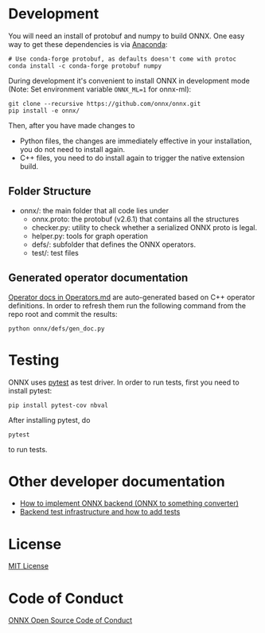 # Development

You will need an install of protobuf and numpy to build ONNX.  One easy
way to get these dependencies is via
[Anaconda](https://www.anaconda.com/download/):

```
# Use conda-forge protobuf, as defaults doesn't come with protoc
conda install -c conda-forge protobuf numpy
```

During development it's convenient to install ONNX in development mode (Note: Set environment variable `ONNX_ML=1` for onnx-ml):

```
git clone --recursive https://github.com/onnx/onnx.git
pip install -e onnx/
```
Then, after you have made changes to

- Python files, the changes are immediately effective in your installation, you do not need to install again.
- C++ files, you need to do install again to trigger the native extension build.

## Folder Structure

- onnx/: the main folder that all code lies under
  - onnx.proto: the protobuf (v2.6.1) that contains all the structures
  - checker.py: utility to check whether a serialized ONNX proto is legal.
  - helper.py: tools for graph operation
  - defs/: subfolder that defines the ONNX operators.
  - test/: test files

## Generated operator documentation

[Operator docs in Operators.md](docs/Operators.md) are auto-generated based on C++ operator definitions. In order to refresh them run the following command from the repo root and commit the results:

```
python onnx/defs/gen_doc.py
```

# Testing

ONNX uses [pytest](https://docs.pytest.org) as test driver. In order to run tests, first you need to install pytest:

```
pip install pytest-cov nbval
```

After installing pytest, do

```
pytest
```

to run tests.

# Other developer documentation

* [How to implement ONNX backend (ONNX to something converter)](docs/Implementing%20an%20ONNX%20backend.md)
* [Backend test infrastructure and how to add tests](docs/ONNX%20Backend%20Test.md)

# License

[MIT License](LICENSE)

# Code of Conduct

[ONNX Open Source Code of Conduct](http://onnx.ai/codeofconduct.html)
